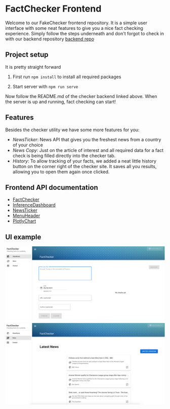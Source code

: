 # FactChecker Frontend

Welcome to our FakeChecker frontend repository.
It is a simple user interface with some neat features to give you a nice fact checking experience.
Simply follow the steps underneath and don't forgot to check in with our backend repository
[backend repo](https://github.com/kevinkrs/masterproject_backend)

## Project setup

It is pretty straight forward

1. First run ``` npm install ``` to install all required packages

2. Start server with ```npm run serve```

Now follow the README.md of the checker backend linked above. When the server is up and running, fact checking can
start!

## Features

Besides the checker utility we have some more features for you:

- _NewsTicker_: News API that gives you the freshest news from a country of your choice
- _News Copy_: Just on the article of interest and all required data for a fact check is being filled directly into the
  checker tab.
- _History_: To allow tracking of your facts, we added a neat little history button on the corner right of the checker
  site. It saves all you results, allowing you to open them again once clicked.

## Frontend API documentation

- [FactChecker](website/components/FactChecker.md)
- [InferenceDashboard](website/components/InferenceDashboard.md)
- [NewsTicker](website/components/NewsTicker.md)
- [MenuHeader](website/components/MenuHeader.md)
- [PlotlyChart](website/components/PlotlyChart.md)

## UI example

![Checker](public/checker.png)
![News Ticker](public/news.png)

